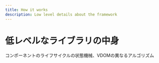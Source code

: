 ```yaml
---
title: How it works
description: Low level details about the framework
---
```


# 低レベルなライブラリの中身

コンポーネントのライフサイクルの状態機械、VDOMの異なるアルゴリズム

